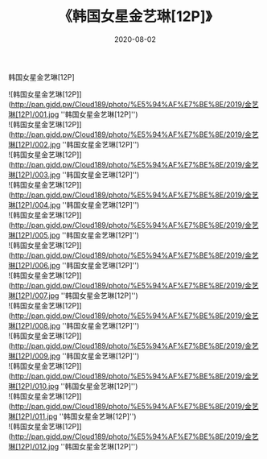 ﻿---
layout: post
title:  《韩国女星金艺琳[12P]》
date:   2020-08-02
img: http://pan.gjdd.pw/Cloud189/photo/%E5%94%AF%E7%BE%8E/2019/金艺琳[12P]/000.jpg
categories: [美女, 清纯, 唯美]
---

韩国女星金艺琳[12P]

![韩国女星金艺琳[12P]](http://pan.gjdd.pw/Cloud189/photo/%E5%94%AF%E7%BE%8E/2019/金艺琳[12P]/001.jpg ''韩国女星金艺琳[12P]'') <br>
![韩国女星金艺琳[12P]](http://pan.gjdd.pw/Cloud189/photo/%E5%94%AF%E7%BE%8E/2019/金艺琳[12P]/002.jpg ''韩国女星金艺琳[12P]'') <br>
![韩国女星金艺琳[12P]](http://pan.gjdd.pw/Cloud189/photo/%E5%94%AF%E7%BE%8E/2019/金艺琳[12P]/003.jpg ''韩国女星金艺琳[12P]'') <br>
![韩国女星金艺琳[12P]](http://pan.gjdd.pw/Cloud189/photo/%E5%94%AF%E7%BE%8E/2019/金艺琳[12P]/004.jpg ''韩国女星金艺琳[12P]'') <br>
![韩国女星金艺琳[12P]](http://pan.gjdd.pw/Cloud189/photo/%E5%94%AF%E7%BE%8E/2019/金艺琳[12P]/005.jpg ''韩国女星金艺琳[12P]'') <br>
![韩国女星金艺琳[12P]](http://pan.gjdd.pw/Cloud189/photo/%E5%94%AF%E7%BE%8E/2019/金艺琳[12P]/006.jpg ''韩国女星金艺琳[12P]'') <br>
![韩国女星金艺琳[12P]](http://pan.gjdd.pw/Cloud189/photo/%E5%94%AF%E7%BE%8E/2019/金艺琳[12P]/007.jpg ''韩国女星金艺琳[12P]'') <br>
![韩国女星金艺琳[12P]](http://pan.gjdd.pw/Cloud189/photo/%E5%94%AF%E7%BE%8E/2019/金艺琳[12P]/008.jpg ''韩国女星金艺琳[12P]'') <br>
![韩国女星金艺琳[12P]](http://pan.gjdd.pw/Cloud189/photo/%E5%94%AF%E7%BE%8E/2019/金艺琳[12P]/009.jpg ''韩国女星金艺琳[12P]'') <br>
![韩国女星金艺琳[12P]](http://pan.gjdd.pw/Cloud189/photo/%E5%94%AF%E7%BE%8E/2019/金艺琳[12P]/010.jpg ''韩国女星金艺琳[12P]'') <br>
![韩国女星金艺琳[12P]](http://pan.gjdd.pw/Cloud189/photo/%E5%94%AF%E7%BE%8E/2019/金艺琳[12P]/011.jpg ''韩国女星金艺琳[12P]'') <br>
![韩国女星金艺琳[12P]](http://pan.gjdd.pw/Cloud189/photo/%E5%94%AF%E7%BE%8E/2019/金艺琳[12P]/012.jpg ''韩国女星金艺琳[12P]'') <br>
